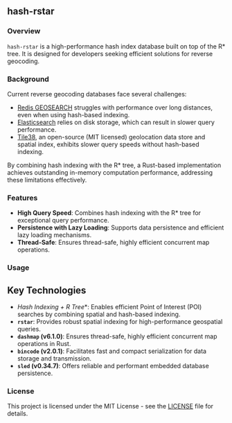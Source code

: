 ## hash-rstar

### Overview

`hash-rstar` is a high-performance hash index database built on top of the R* tree. It is designed for developers seeking efficient solutions for reverse geocoding.

### Background
Current reverse geocoding databases face several challenges:

- [Redis GEOSEARCH](https://redis.io/docs/latest/commands/geosearch/) struggles with performance over long distances, even when using hash-based indexing.
- [Elasticsearch](https://www.elastic.co/guide/en/elasticsearch/reference/current/geo-queries.html) relies on disk storage, which can result in slower query performance.
- [Tile38](https://github.com/tidwall/tile38), an open-source (MIT licensed) geolocation data store and spatial index, exhibits slower query speeds without hash-based indexing.

By combining hash indexing with the R* tree, a Rust-based implementation achieves outstanding in-memory computation performance, addressing these limitations effectively.

### Features

- **High Query Speed**: Combines hash indexing with the R* tree for exceptional query performance.
- **Persistence with Lazy Loading**: Supports data persistence and efficient lazy loading mechanisms.
- **Thread-Safe**: Ensures thread-safe, highly efficient concurrent map operations.

### Usage

## Key Technologies

- **Hash Indexing + R* Tree**: Enables efficient Point of Interest (POI) searches by combining spatial and hash-based indexing.
- **`rstar`**: Provides robust spatial indexing for high-performance geospatial queries.
- **`dashmap` (v6.1.0)**: Ensures thread-safe, highly efficient concurrent map operations in Rust.
- **`bincode` (v2.0.1)**: Facilitates fast and compact serialization for data storage and transmission.
- **`sled` (v0.34.7)**: Offers reliable and performant embedded database persistence.

### License
This project is licensed under the MIT License - see the [LICENSE](LICENSE) file for details.